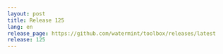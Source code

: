 ```yaml
---
layout: post
title: Release 125
lang: en
release_page: https://github.com/watermint/toolbox/releases/latest
release: 125
---
```



